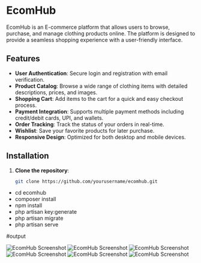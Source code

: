 # EcomHub

EcomHub is an E-commerce platform that allows users to browse, purchase, and manage clothing products online. The platform is designed to provide a seamless shopping experience with a user-friendly interface.

## Features

- **User Authentication**: Secure login and registration with email verification.
- **Product Catalog**: Browse a wide range of clothing items with detailed descriptions, prices, and images.
- **Shopping Cart**: Add items to the cart for a quick and easy checkout process.
- **Payment Integration**: Supports multiple payment methods including credit/debit cards, UPI, and wallets.
- **Order Tracking**: Track the status of your orders in real-time.
- **Wishlist**: Save your favorite products for later purchase.
- **Responsive Design**: Optimized for both desktop and mobile devices.

## Installation

1. **Clone the repository**:
   ```bash
   git clone https://github.com/yourusername/ecomhub.git

- cd ecomhub
- composer install
- npm install
- php artisan key:generate
- php artisan migrate
- php artisan serve

#output

![EcomHub Screenshot](public/assets/images/readme/PART-1.png)
![EcomHub Screenshot](public/assets/images/readme/PART-2.png)
![EcomHub Screenshot](public/assets/images/readme/PART-3.png)
![EcomHub Screenshot](public/assets/images/readme/PART-4.png)
![EcomHub Screenshot](public/assets/images/readme/PART-5.png)
![EcomHub Screenshot](public/assets/images/readme/PART-6.png)
